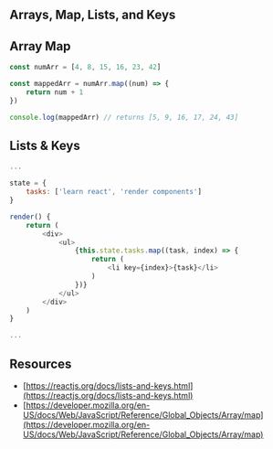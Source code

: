 ## Arrays, Map, Lists, and Keys

## Array Map

```js
const numArr = [4, 8, 15, 16, 23, 42]

const mappedArr = numArr.map((num) => {
    return num + 1 
})

console.log(mappedArr) // returns [5, 9, 16, 17, 24, 43]
```

## Lists & Keys

```js
...

state = {
    tasks: ['learn react', 'render components']
}

render() {
    return (
        <div>
            <ul>
                {this.state.tasks.map((task, index) => {
                    return (
                        <li key={index}>{task}</li>
                    )
                })}
            </ul>
        </div>
    )
}

...
```

## Resources

* [https://reactjs.org/docs/lists-and-keys.html](https://reactjs.org/docs/lists-and-keys.html)
* [https://developer.mozilla.org/en-US/docs/Web/JavaScript/Reference/Global_Objects/Array/map](https://developer.mozilla.org/en-US/docs/Web/JavaScript/Reference/Global_Objects/Array/map)